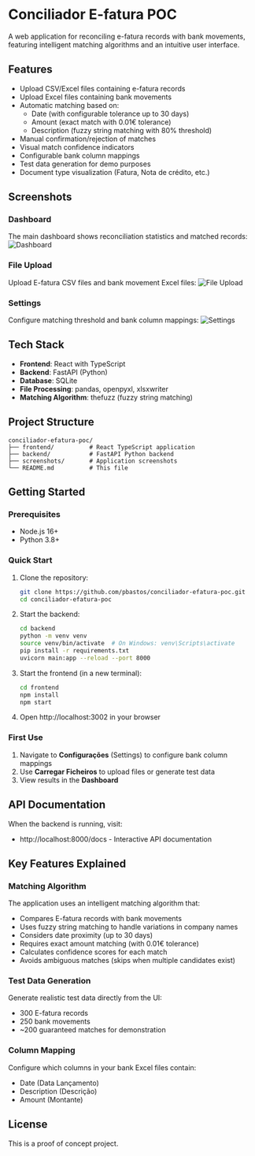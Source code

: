 # Conciliador E-fatura POC

A web application for reconciling e-fatura records with bank movements, featuring intelligent matching algorithms and an intuitive user interface.

## Features

- Upload CSV/Excel files containing e-fatura records
- Upload Excel files containing bank movements
- Automatic matching based on:
  - Date (with configurable tolerance up to 30 days)
  - Amount (exact match with 0.01€ tolerance)
  - Description (fuzzy string matching with 80% threshold)
- Manual confirmation/rejection of matches
- Visual match confidence indicators
- Configurable bank column mappings
- Test data generation for demo purposes
- Document type visualization (Fatura, Nota de crédito, etc.)

## Screenshots

### Dashboard
The main dashboard shows reconciliation statistics and matched records:
![Dashboard](screenshots/dashboard.png)

### File Upload
Upload E-fatura CSV files and bank movement Excel files:
![File Upload](screenshots/file-upload.png)

### Settings
Configure matching threshold and bank column mappings:
![Settings](screenshots/settings.png)

## Tech Stack

- **Frontend**: React with TypeScript
- **Backend**: FastAPI (Python)
- **Database**: SQLite
- **File Processing**: pandas, openpyxl, xlsxwriter
- **Matching Algorithm**: thefuzz (fuzzy string matching)

## Project Structure

```
conciliador-efatura-poc/
├── frontend/          # React TypeScript application
├── backend/           # FastAPI Python backend
├── screenshots/       # Application screenshots
└── README.md          # This file
```

## Getting Started

### Prerequisites

- Node.js 16+
- Python 3.8+

### Quick Start

1. Clone the repository:
   ```bash
   git clone https://github.com/pbastos/conciliador-efatura-poc.git
   cd conciliador-efatura-poc
   ```

2. Start the backend:
   ```bash
   cd backend
   python -m venv venv
   source venv/bin/activate  # On Windows: venv\Scripts\activate
   pip install -r requirements.txt
   uvicorn main:app --reload --port 8000
   ```

3. Start the frontend (in a new terminal):
   ```bash
   cd frontend
   npm install
   npm start
   ```

4. Open http://localhost:3002 in your browser

### First Use

1. Navigate to **Configurações** (Settings) to configure bank column mappings
2. Use **Carregar Ficheiros** to upload files or generate test data
3. View results in the **Dashboard**

## API Documentation

When the backend is running, visit:
- http://localhost:8000/docs - Interactive API documentation

## Key Features Explained

### Matching Algorithm
The application uses an intelligent matching algorithm that:
- Compares E-fatura records with bank movements
- Uses fuzzy string matching to handle variations in company names
- Considers date proximity (up to 30 days)
- Requires exact amount matching (with 0.01€ tolerance)
- Calculates confidence scores for each match
- Avoids ambiguous matches (skips when multiple candidates exist)

### Test Data Generation
Generate realistic test data directly from the UI:
- 300 E-fatura records
- 250 bank movements
- ~200 guaranteed matches for demonstration

### Column Mapping
Configure which columns in your bank Excel files contain:
- Date (Data Lançamento)
- Description (Descrição)
- Amount (Montante)

## License

This is a proof of concept project.